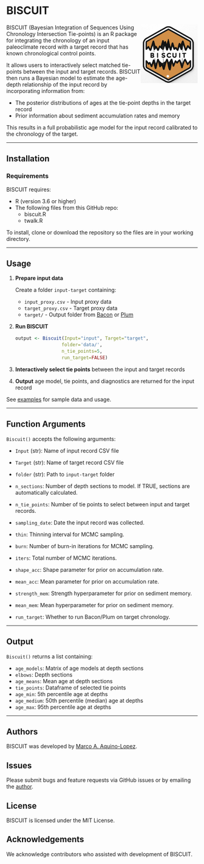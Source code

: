 # BISCUIT

<img src="Figures/Biscuit-logo.jpeg" width="150" align="right">

BISCUIT (Bayesian Integration of Sequences Using Chronology Intersection Tie-points) is an R package for integrating the chronology of an input paleoclimate record with a target record that has known chronological control points.

It allows users to interactively select matched tie-points between the input and target records. BISCUIT then runs a Bayesian model to estimate the age-depth relationship of the input record by incorporating information from:

- The posterior distributions of ages at the tie-point depths in the target record
- Prior information about sediment accumulation rates and memory

This results in a full probabilistic age model for the input record calibrated to the chronology of the target.

***

## Installation

### Requirements

BISCUIT requires:

- R (version 3.6 or higher) 
- The following files from this GitHub repo:
  - biscuit.R
  - twalk.R

To install, clone or download the repository so the files are in your working directory.

***

## Usage 

1. **Prepare input data**

   Create a folder `input-target` containing:
   
   - `input_proxy.csv` - Input proxy data 
   - `target_proxy.csv` - Target proxy data
   - `target/` - Output folder from [Bacon](https://github.com/Maarten14C/rbacon.git) or [Plum](https://github.com/Maarten14C/rplum.git)

2. **Run BISCUIT**

   ```R
   output <- Biscuit(Input="input", Target="target", 
                    folder='data/',  
                    n_tie_points=5,
                    run_target=FALSE)
   ```
   
3. **Interactively select tie points** between the input and target records

4. **Output** age model, tie points, and diagnostics are returned for the input record  
   
See [examples](examples) for sample data and usage.

*** 

## Function Arguments

`Biscuit()` accepts the following arguments:

- `Input` (str): Name of input record CSV file
- `Target` (str): Name of target record CSV file 
- `folder` (str): Path to `input-target` folder
- `n_sections`: Number of depth sections to model. If TRUE, sections are automatically calculated.

- `n_tie_points`: Number of tie points to select between input and target records.

- `sampling_date`: Date the input record was collected. 

- `thin`: Thinning interval for MCMC sampling.

- `burn`: Number of burn-in iterations for MCMC sampling. 

- `iters`: Total number of MCMC iterations.

- `shape_acc`: Shape parameter for prior on accumulation rate.

- `mean_acc`: Mean parameter for prior on accumulation rate.

- `strength_mem`: Strength hyperparameter for prior on sediment memory.

- `mean_mem`: Mean hyperparameter for prior on sediment memory.

- `run_target`: Whether to run Bacon/Plum on target chronology.



***

## Output 

`Biscuit()` returns a list containing:

- `age_models`: Matrix of age models at depth sections
- `elbows`: Depth sections
- `age_means`: Mean age at depth sections 
- `tie_points`: Dataframe of selected tie points
- `age_min`: 5th percentile age at depths
- `age_medium`: 50th percentile (median) age at depths  
- `age_max`: 95th percentile age at depths

***

<!-- ## Examples

See the [examples/](examples) folder for sample data and scripts. -->

## Authors

BISCUIT was developed by [Marco A. Aquino-Lopez](aquino@cimat.mx).

## Issues

Please submit bugs and feature requests via GitHub issues or by emailing the [author](aquino@cimat.mx).

## License 

BISCUIT is licensed under the MIT License. 

## Acknowledgements

We acknowledge contributors who assisted with development of BISCUIT.